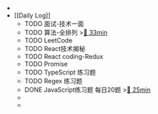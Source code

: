 -
- [[Daily Log]]
	- TODO 面试-技术一面
	- TODO 算法-全排列 >[🍅 33min](#agenda-pomo://?t=f-1688633729287-1500%2Cp-1688637192499-461)
	- TODO LeetCode
	- TODO React技术揭秘
	- TODO React coding-Redux
	- TODO Promise
	- TODO TypeScript 练习题
	- TODO Regex 练习题
	- DONE JavaScript练习题 每日20题 >[🍅 25min](#agenda-pomo://?t=f-1688702978711-1500)
	-
	-
